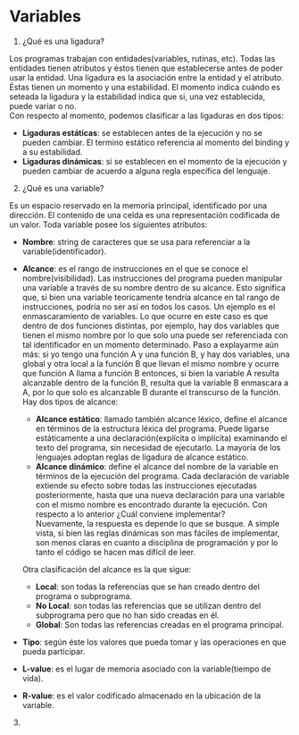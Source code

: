 # Variables

1. ¿Qué es una ligadura?

Los programas trabajan con entidades(variables, rutinas, etc). Todas las entidades tienen atributos y éstos tienen que establecerse antes de poder usar la entidad. Una ligadura es la asociación entre la entidad y el atributo. Éstas tienen un momento y una estabilidad. El momento indica cuándo es seteada la ligadura y la estabilidad indica que si, una vez establecida, puede variar o no.  
Con respecto al momento, podemos clasificar a las ligaduras en dos tipos:
* **Ligaduras estáticas**: se establecen antes de la ejecución y no se pueden cambiar. El termino estático referencia al momento del binding y a su estabilidad.
* **Ligaduras dinámicas**: si se establecen en el momento de la ejecución y pueden cambiar de acuerdo a alguna regla específica del lenguaje.

2. ¿Qué es una variable?

Es un espacio reservado en la memoria principal, identificado por una dirección. El contenido de una celda es una representación codificada de un valor. Toda variable posee los siguientes atributos:
* **Nombre**: string de caracteres que se usa para referenciar a la variable(identificador).
* **Alcance**: es el rango de instrucciones en el que se conoce el nombre(visibilidad). Las instrucciones del programa pueden manipular una variable a través de su nombre dentro de su alcance. Esto significa que, si bien una variable teoricamente tendría alcance en tal rango de instrucciones, podría no ser así en todos los casos. Un ejemplo es el enmascaramiento de variables. Lo que ocurre en este caso es que dentro de dos funciones distintas, por ejemplo, hay dos variables que tienen el mismo nombre por lo que solo una puede ser referenciada con tal identificador en un momento determinado. Paso a explayarme aún más: si yo tengo una función A y una función B, y hay dos variables, una global y otra local a la función B que llevan el mismo nombre y ocurre que función A llama a función B entonces, si bien la variable A resulta alcanzable dentro de la función B, resulta que la variable B enmascara a A, por lo que solo es alcanzable B durante el transcurso de la función.  
Hay dos tipos de alcance:
	+ **Alcance estático**: llamado también alcance léxico, define el alcance en términos de la estructura léxica del programa. Puede ligarse estáticamente a una declaración(explícita o implícita) examinando el texto del programa, sin necesidad de ejecutarlo. La mayoría de los lenguajes adoptan reglas de ligadura de alcance estático.
	+ **Alcance dinámico**: define el alcance del nombre de la variable en términos de la ejecución del programa. Cada declaración de variable extiende su efecto sobre todas las instrucciones ejecutadas posteriormente, hasta que una nueva declaración para una variable con el mismo nombre es encontrado durante la ejecución.
	Con respecto a lo anterior ¿Cuál conviene implementar?  
	Nuevamente, la respuesta es depende lo que se busque. A simple vista, si bien las reglas dinámicas son mas fáciles de implementar, son menos claras en cuanto a disciplina de programación y por lo tanto el código se hacen mas difícil de leer.

	Otra clasificación del alcance es la que sigue:
	+ **Local**: son todas la referencias que se han creado dentro del programa o subprograma.
	+ **No Local**: son todas las referencias que se utilizan dentro del subprograma pero que no han sido creadas en él.
	+ **Global**: Son todas las referencias creadas en  el programa principal.
* **Tipo**: según éste los valores que pueda tomar y las operaciones en que pueda participar.
* **L-value**: es el lugar de memoria asociado con la variable(tiempo de vida).
* **R-value**: es el valor codificado almacenado en la ubicación de la variable.

3. 
